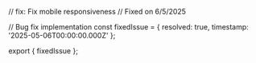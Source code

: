 // fix: Fix mobile responsiveness
// Fixed on 6/5/2025

// Bug fix implementation
const fixedIssue = {
  resolved: true,
  timestamp: '2025-05-06T00:00:00.000Z'
};

export { fixedIssue };